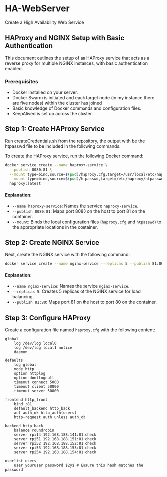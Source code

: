 
# HA-WebServer
Create a High Availability Web Service

## HAProxy and NGINX Setup with Basic Authentication

This document outlines the setup of an HAProxy service that acts as a reverse proxy for multiple NGINX instances, with basic authentication enabled.

### Prerequisites

- Docker installed on your server.
- Docker Swarm is initiated and each target node (in my instance there are five nodes) within the cluster has joined 
- Basic knowledge of Docker commands and configuration files.
- KeepAlived is set up across the cluster.

## Step 1: Create HAProxy Service

Run createCredentials.sh from the repository, the output with be the htpasswd file to be included in the following commands.


To create the HAProxy service, run the following Docker command:

```bash
docker service create --name haproxy-service \
  --publish 8080:81 \
  --mount type=bind,source=$(pwd)/haproxy.cfg,target=/usr/local/etc/haproxy/haproxy.cfg \
  --mount type=bind,source=$(pwd)/htpasswd,target=/etc/haproxy/htpasswd \
  haproxy:latest
```

#### Explanation:
- `--name haproxy-service`: Names the service `haproxy-service`.
- `--publish 8080:81`: Maps port 8080 on the host to port 81 on the container.
- `--mount`: Binds the local configuration files (`haproxy.cfg` and `htpasswd`) to the appropriate locations in the container.

## Step 2: Create NGINX Service

Next, create the NGINX service with the following command:

```bash
docker service create --name nginx-service --replicas 5 --publish 81:80 nginx
```

#### Explanation:
- `--name nginx-service`: Names the service `nginx-service`.
- `--replicas 5`: Creates 5 replicas of the NGINX service for load balancing.
- `--publish 81:80`: Maps port 81 on the host to port 80 on the container.

## Step 3: Configure HAProxy

Create a configuration file named `haproxy.cfg` with the following content:

```haproxy
global
    log /dev/log local0
    log /dev/log local1 notice
    daemon

defaults
    log global
    mode http
    option httplog
    option dontlognull
    timeout connect 5000
    timeout client 50000
    timeout server 50000

frontend http_front
    bind :81
    default_backend http_back
    acl auth_ok http_auth(users)
    http-request auth unless auth_ok

backend http_back
    balance roundrobin
    server rpi14 192.168.188.141:81 check
    server rpi51 192.168.188.151:81 check
    server rpi52 192.168.188.152:81 check
    server rpi53 192.168.188.153:81 check
    server rpi54 192.168.188.154:81 check

userlist users
    user youruser password $2y$ # Ensure this hash matches the password
```
